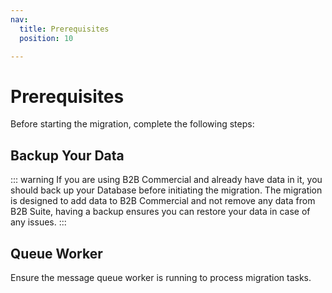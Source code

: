 ```yaml
---
nav:
  title: Prerequisites
  position: 10

---
```


# Prerequisites

Before starting the migration, complete the following steps:

## Backup Your Data

::: warning
If you are using B2B Commercial and already have data in it, you should back up your Database before initiating the migration. The migration is designed to add data to B2B Commercial and not remove any data from B2B Suite, having a backup ensures you can restore your data in case of any issues.
:::

## Queue Worker

Ensure the message queue worker is running to process migration tasks.
